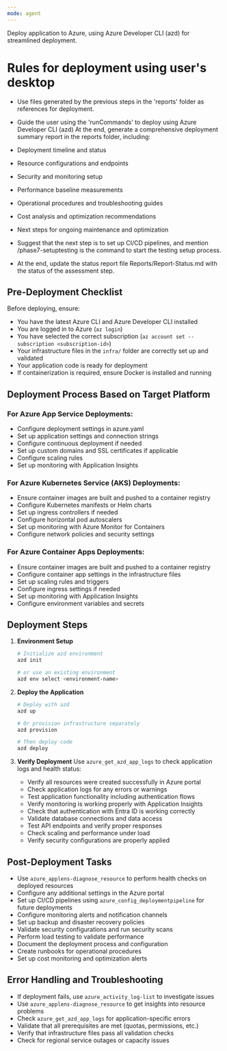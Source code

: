 ```yaml
---
mode: agent
---
```

Deploy application to Azure, using Azure Developer CLI (azd) for streamlined deployment. 

# Rules for deployment using user's desktop

- Use files generated by the previous steps in the 'reports' folder as references for deployment.
- Guide the user using the 'runCommands' to deploy using Azure Developer CLI (azd)
At the end, generate a comprehensive deployment summary report in the reports folder, including:
- Deployment timeline and status
- Resource configurations and endpoints
- Security and monitoring setup
- Performance baseline measurements
- Operational procedures and troubleshooting guides
- Cost analysis and optimization recommendations
- Next steps for ongoing maintenance and optimization

- Suggest that the next step is to set up CI/CD pipelines, and mention /phase7-setuptesting is the command to start the testing setup process.
- At the end, update the status report file Reports/Report-Status.md with the status of the assessment step.

## Pre-Deployment Checklist

Before deploying, ensure:
- You have the latest Azure CLI and Azure Developer CLI installed
- You are logged in to Azure (`az login`)
- You have selected the correct subscription (`az account set --subscription <subscription-id>`)
- Your infrastructure files in the `infra/` folder are correctly set up and validated
- Your application code is ready for deployment
- If containerization is required, ensure Docker is installed and running

## Deployment Process Based on Target Platform

### For Azure App Service Deployments:
- Configure deployment settings in azure.yaml
- Set up application settings and connection strings
- Configure continuous deployment if needed
- Set up custom domains and SSL certificates if applicable
- Configure scaling rules
- Set up monitoring with Application Insights

### For Azure Kubernetes Service (AKS) Deployments:
- Ensure container images are built and pushed to a container registry
- Configure Kubernetes manifests or Helm charts
- Set up ingress controllers if needed
- Configure horizontal pod autoscalers
- Set up monitoring with Azure Monitor for Containers
- Configure network policies and security settings

### For Azure Container Apps Deployments:
- Ensure container images are built and pushed to a container registry
- Configure container app settings in the infrastructure files
- Set up scaling rules and triggers
- Configure ingress settings if needed
- Set up monitoring with Application Insights
- Configure environment variables and secrets

## Deployment Steps

1. **Environment Setup**
   ```bash
   # Initialize azd environment
   azd init

   # or use an existing environment
   azd env select <environment-name>
   ```

2. **Deploy the Application**
   ```bash
   # Deploy with azd
   azd up
   
   # Or provision infrastructure separately
   azd provision
   
   # Then deploy code
   azd deploy
   ```

3. **Verify Deployment**
   Use `azure_get_azd_app_logs` to check application logs and health status:
   - Verify all resources were created successfully in Azure portal
   - Check application logs for any errors or warnings
   - Test application functionality including authentication flows
   - Verify monitoring is working properly with Application Insights
   - Check that authentication with Entra ID is working correctly
   - Validate database connections and data access
   - Test API endpoints and verify proper responses
   - Check scaling and performance under load
   - Verify security configurations are properly applied

## Post-Deployment Tasks

- Use `azure_applens-diagnose_resource` to perform health checks on deployed resources
- Configure any additional settings in the Azure portal
- Set up CI/CD pipelines using `azure_config_deploymentpipeline` for future deployments
- Configure monitoring alerts and notification channels
- Set up backup and disaster recovery policies
- Validate security configurations and run security scans
- Perform load testing to validate performance
- Document the deployment process and configuration
- Create runbooks for operational procedures
- Set up cost monitoring and optimization alerts

## Error Handling and Troubleshooting

- If deployment fails, use `azure_activity_log-list` to investigate issues
- Use `azure_applens-diagnose_resource` to get insights into resource problems
- Check `azure_get_azd_app_logs` for application-specific errors
- Validate that all prerequisites are met (quotas, permissions, etc.)
- Verify that infrastructure files pass all validation checks
- Check for regional service outages or capacity issues
